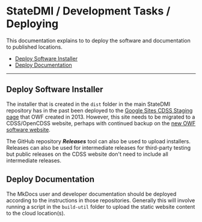 # StateDMI / Development Tasks / Deploying #

This documentation explains to to deploy the software and documentation to published locations.

* [Deploy Software Installer](#deploy-software-installer)
* [Deploy Documentation](#deploy-documentation)

---------------

## Deploy Software Installer ##

The installer that is created in the `dist` folder in the main StateDMI repository has in the past been deployed to the
[Google Sites CDSS Staging page](https://sites.google.com/site/cdssstaging/statedmi/download) that OWF created in 2013.
However, this site needs to be migrated to a CDSS/OpenCDSS website,
perhaps with continued backup on the [new OWF software website](http://software.openwaterfoundation.org/).

The GitHub repository ***Releases*** tool can also be used to upload installers.
Releases can also be used for intermediate releases for third-party testing
but public releases on the CDSS website don't need to include all intermediate releases.

## Deploy Documentation ##

The MkDocs user and developer documentation should be deployed according to the instructions in those repositories.
Generally this will involve running a script in the `build-util` folder to upload the static website content to the cloud location(s).
